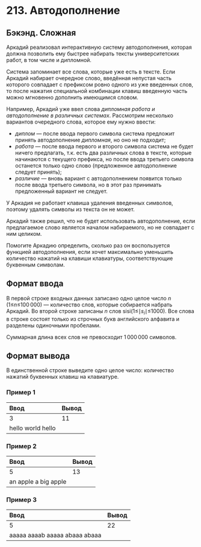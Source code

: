# 213. Автодополнение

## Бэкэнд. Сложная

Аркадий реализовал интерактивную систему автодополнения, которая должна позволить ему быстрее набирать тексты университетских работ, в том числе и дипломной.

Система запоминает все слова, которые уже есть в тексте. Если Аркадий набирает очередное слово, введённая непустая часть которого совпадает с префиксом ровно одного из уже введенных слов, то после нажатия специальной комбинации клавиш введенную часть можно мгновенно дополнить имеющимся словом.

Например, Аркадий уже ввел слова <i>дипломная работа и автодополнение в различных системах</i>. Рассмотрим несколько вариантов очередного слова, которое ему нужно ввести:

- <i>диплом</i> — после ввода первого символа система предложит принять автодополнение <i>дипломная</i>, но оно не подходит;
- <i>работа</i> — после ввода первого и второго символа система не будет ничего предлагать, т.к. есть два различных слова в тексте, которые начинаются с текущего префикса, но после ввода третьего символа останется только одно слово (предложенное автодополнение следует принять);
- <i>различие</i> — вновь вариант с автодополнением появится только после ввода третьего символа, но в этот раз принимать предложенный вариант не следует.

У Аркадия не работает клавиша удаления введенных символов, поэтому удалять символы из текста он не может.

Аркадий также решил, что не будет использовать автодополнение, если предлагаемое слово является началом набираемого, но не совпадает с ним целиком.

Помогите Аркадию определить, сколько раз он воспользуется функцией автодополнения, если хочет максимально уменьшить количество нажатий на клавиши клавиатуры, соответствующие буквенным символам.

## Формат ввода

В первой строке входных данных записано одно целое число <i>n</i> (1≤<i>n</i>≤100 000) — количество слов, которые собирается набрать Аркадий. Во второй строке записаны <i>n</i> слов sisi​ (1≤∣<i>s<sub>i</sub></i>∣≤1000). Все слова в строке состоят только из строчных букв английского алфавита и разделены одиночными пробелами.

Суммарная длина всех слов не превосходит 1 000 000 символов.

## Формат вывода

В единственной строке выведите одно целое число: количество нажатий буквенных клавиш на клавиатуре.

### Пример 1

| Ввод              | Вывод |
| :---------------- | :---- |
| 3                 | 11    |
| hello world hello |       |

### Пример 2

| Ввод                 | Вывод |
| :------------------- | :---- |
| 5                    | 13    |
| an apple a big apple |       |

### Пример 3

| Ввод                          | Вывод |
| :---------------------------- | :---- |
| 5                             | 22    |
| aaaaa aaaab aaaaa abaaa abaaa |       |
